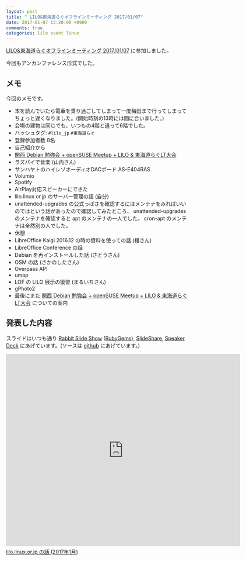 ```yaml
---
layout: post
title: " LILO&東海道らぐオフラインミーティング 2017/01/07"
date: 2017-01-07 13:20:00 +0900
comments: true
categories: lilo event linux
---
```

[LILO&amp;東海道らぐオフラインミーティング 2017/01/07](https://lilo.connpass.com/event/47841/ "LILO&amp;東海道らぐオフラインミーティング 2017/01/07") に参加しました。

今回もアンカンファレンス形式でした。

<!--more-->

## メモ

今回のメモです。

- 本を読んでいたら電車を乗り過ごしてしまって一度梅田まで行ってしまってちょっと遅くなりました。(開始時刻の13時には間に合いました。)
- 会場の建物は同じでも、いつもの4階と違って6階でした。
- ハッシュタグ: `#lilo_jp` `#東海道らぐ`
- 登録参加者数 8名
- 自己紹介から
- [関西 Debian 勉強会 + openSUSE Meetup + LILO &amp; 東海道らぐLT大会](https://opensuseja.connpass.com/event/47907/ "関西 Debian 勉強会 + openSUSE Meetup + LILO &amp; 東海道らぐLT大会")
- ラズパイで音楽 (山内さん)
- サンハヤトのハイレゾオーディオDACボード AS-E404RAS
- Volumio
- Spotify
- AirPlay対応スピーカーにできた
- lilo.linux.or.jp のサーバー管理の話 (自分)
- unattended-upgrades の公式っぽさを確認するにはメンテナをみればいいのではという話があったので確認してみたところ、 unattended-upgrades のメンテナを確認すると apt のメンテナの一人でした。 cron-apt のメンテナは全然別の人でした。
- 休憩
- LibreOffice Kaigi 2016.12 の時の資料を使っての話 (榎さん)
- LibreOffice Conference の話
- Debian を再インストールした話 (さとうさん)
- OSM の話 (さかのしたさん)
- Overpass API
- umap
- LOF の LILO 展示の復習 (まるいちさん)
- gPhoto2
- 最後にまた [関西 Debian 勉強会 + openSUSE Meetup + LILO &amp; 東海道らぐLT大会](https://opensuseja.connpass.com/event/47907/ "関西 Debian 勉強会 + openSUSE Meetup + LILO &amp; 東海道らぐLT大会") についての案内

## 発表した内容

スライドはいつも通り [Rabbit Slide Show](http://slide.rabbit-shocker.org/authors/znz/lilo-20170107/) ([RubyGems](https://rubygems.org/gems/rabbit-slide-znz-lilo-20170107)), [SlideShare](https://slideshare.net/znzjp/lilolinuxorjp-20171), [Speaker Deck](https://speakerdeck.com/u/znz/p/lilo-dot-linux-dot-or-dot-jp-falsehua-2017nian-1yue) にあげています。(ソースは [github](https://github.com/znz/lilo-20170107) にあげています。)

<iframe src="https://slide.rabbit-shocker.org/authors/znz/lilo-20170107/viewer.html"
        width="640" height="524"
        frameborder="0"
        marginwidth="0"
        marginheight="0"
        scrolling="no"
        style="border: 1px solid #ccc; border-width: 1px 1px 0; margin-bottom: 5px"
        allowfullscreen> </iframe>
<div style="margin-bottom: 5px">
  <a href="https://slide.rabbit-shocker.org/authors/znz/lilo-20170107/" title="lilo.linux.or.jp の話 (2017年1月)">lilo.linux.or.jp の話 (2017年1月)</a>
</div>
